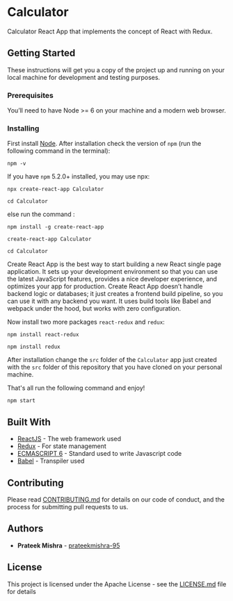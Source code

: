 # Calculator
Calculator React App that implements the concept of React with Redux. 

## Getting Started

These instructions will get you a copy of the project up and running on your local machine for development and testing purposes.

### Prerequisites

You’ll need to have Node >= 6 on your machine and a modern web browser. 

### Installing

First install [Node](https://nodejs.org/en/download/).
After installation check the version of ```npm``` (run the following command in the terminal):
```
npm -v
```
If you have ```npm``` 5.2.0+ installed, you may use npx:
```
npx create-react-app Calculator

cd Calculator
```
else run the command : 
```
npm install -g create-react-app

create-react-app Calculator

cd Calculator
```
Create React App is the best way to start building a new React single page application. It sets up your development environment so that you can use the latest JavaScript features, provides a nice developer experience, and optimizes your app for production. Create React App doesn’t handle backend logic or databases; it just creates a frontend build pipeline, so you can use it with any backend you want. It uses build tools like Babel and webpack under the hood, but works with zero configuration.

Now install two more packages ```react-redux``` and ```redux```:
```
npm install react-redux

npm install redux
```
After installation change the ```src``` folder of the ```Calculator``` app just created with the ```src``` folder of this repository that you have cloned on your personal machine.

That's all run the following command and enjoy! 
```
npm start
```

## Built With

* [ReactJS](https://reactjs.org/) - The web framework used
* [Redux](https://redux.js.org/) - For state management
* [ECMASCRIPT 6](http://es6-features.org/#Constants) - Standard used to write Javascript code
* [Babel](https://babeljs.io/) - Transpiler used

## Contributing

Please read [CONTRIBUTING.md](https://github.com/prateekmishra-95/Calculator/blob/master/CONTRIBUTING.md) for details on our code of conduct, and the process for submitting pull requests to us.

## Authors

* **Prateek Mishra** - [prateekmishra-95](https://github.com/prateekmishra-95)

## License

This project is licensed under the Apache License - see the [LICENSE.md](https://github.com/prateekmishra-95/Calculator/blob/master/LICENSE) file for details
